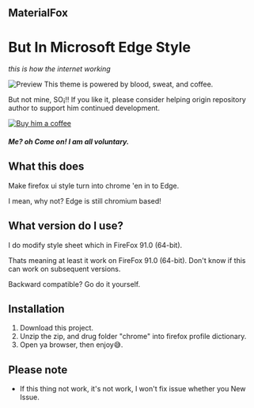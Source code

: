 ## MaterialFox
# But In Microsoft Edge Style
*this is how the internet working*

![Preview](https://github.com/isNijikawa/MaterialFox-in-Microsoft-Edge-Style/blob/master/asset/this%20is%20how%20the%20internet%20work.png)
This theme is powered by blood, sweat, and coffee.

But not mine, SO¡‼ If you like it, please consider helping origin repository author to support him continued development.

[![Buy him a coffee](https://github.com/isNijikawa/MaterialFox-in-Microsoft-Edge-Style/blob/master/asset/icon.svg)](https://www.buymeacoffee.com/n4ho5QX2l)

##### Me? oh Come on! I am all voluntary.
## What this does
Make firefox ui style turn into chrome 'en in to Edge.

I mean, why not? Edge is still chromium based!

## What version do I use?
I do modify style sheet which in FireFox 91.0 (64-bit).

Thats meaning at least it work on FireFox 91.0 (64-bit). Don't know if this can work on subsequent versions.

Backward compatible? Go do it yourself.

## Installation
1. Download this project.
2. Unzip the zip, and drug folder "chrome" into firefox profile dictionary.
3. Open ya browser, then enjoy😅.

## Please note
+ If this thing not work, it's not work, I won't fix issue whether you New Issue.
